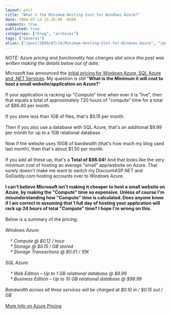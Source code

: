 ```yaml
---
layout: post
title: "What's the Minimum Hosting Cost for Windows Azure?"
date: 2009-07-14 15:36:00 -0500
comments: true
published: true
categories: ["blog", "archives"]
tags: ["General"]
alias: ["/post/2009/07/14/Minimum-Hosting-Cost-for-Windows-Azure", "/post/2009/07/14/minimum-hosting-cost-for-windows-azure"]
---
```

<!-- more -->
<p><img style="float: right;" src="/images/posts2009/7/azure-logo.jpg" alt="" /></p>
<p><em>NOTE: Azure pricing and functionality has changes alot since this post was written making the details below out of date.</em></p>
<p>Microsoft has announced the <a href="http://blogs.msdn.com/windowsazure/archive/2009/07/14/confirming-commercial-availability-and-announcing-business-model.aspx">initial pricing for Windows Azure, SQL Azure and .NET Services</a>. My question is still "<strong>What is the Minimum it will cost to host a small website/application on Azure?</strong>"<br /><br />If your application is racking up "Compute" time when ever it is "live", then that equals a total of approximately 720 hours of "compute" time for a total of $86.40 per month.<br /><br />If you store less than 1GB of files, that's $0.15 per month.<br /><br />Then if you also use a database with SQL Azure, that's an additional $9.99 per month for up to a 1GB relational database.<br /><br />Now if the website uses 10GB of bandwidth (that's how much my blog used last month), then that's about $1.50 per month.<br /><br />If you add all these up, that's a <strong>Total of $98.04!</strong> And that looks like the very minimum cost of hosting an average "small" app/website on Azure. That surely doesn't make me want to switch my DiscountASP.NET and GoDaddy.com hosting accounts over to Windows Azure.<br /><br /><strong>I can't believe Microsoft isn't making it cheaper to host a small website on Azure, by making the "Compute" time so expensive. Unless of course I'm misunderstanding how "Compute" time is calculated. Does anyone know if I am correct in assuming that 1 full day of hosting your application will rack up 24 hours of total "Compute" time? I hope I'm wrong on this.</strong><br /><br />Below is a summary of the pricing:<br /><br /><em>Windows Azure:<br /><br />&nbsp;&nbsp;&nbsp; * Compute @ $0.12 / hour<br />&nbsp;&nbsp;&nbsp; * Storage @ $0.15 / GB stored<br />&nbsp;&nbsp;&nbsp; * Storage Transactions @ $0.01 / 10K<br /><br />SQL Azure:<br /><br />&nbsp;&nbsp;&nbsp; * Web Edition &ndash; Up to 1 GB relational database @ $9.99<br />&nbsp;&nbsp;&nbsp; * Business Edition &ndash; Up to 10 GB relational database @ $99.99<br /><br />Bandwidth across all three services will be charged at $0.10 in / $0.15 out / GB<br /></em><br /><a href="http://blogs.msdn.com/windowsazure/archive/2009/07/14/confirming-commercial-availability-and-announcing-business-model.aspx">More Info on Azure Pricing</a></p>
